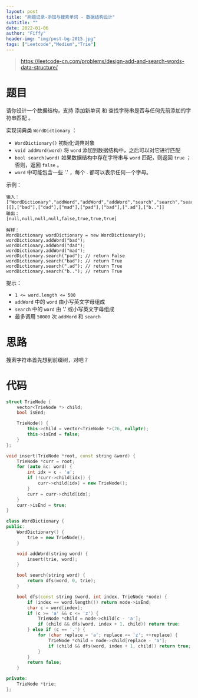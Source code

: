 ```yaml
---
layout: post
title: "刷题记录-添加与搜索单词 - 数据结构设计"
subtitle: ""
date: 2022-01-06
author: "Fiffy"
header-img: "img/post-bg-2015.jpg"
tags: ["Leetcode","Medium","Trie"]
---
```


> https://leetcode-cn.com/problems/design-add-and-search-words-data-structure/

# 题目

请你设计一个数据结构，支持 添加新单词 和 查找字符串是否与任何先前添加的字符串匹配 。

实现词典类 `WordDictionary` ：

- `WordDictionary()` 初始化词典对象
- `void addWord(word)` 将 `word` 添加到数据结构中，之后可以对它进行匹配
- `bool search(word)` 如果数据结构中存在字符串与 `word` 匹配，则返回 `true` ；否则，返回  `false` 。
- `word` 中可能包含一些 '.' ，每个 . 都可以表示任何一个字母。



示例：

```
输入：
["WordDictionary","addWord","addWord","addWord","search","search","search","search"]
[[],["bad"],["dad"],["mad"],["pad"],["bad"],[".ad"],["b.."]]
输出：
[null,null,null,null,false,true,true,true]

解释：
WordDictionary wordDictionary = new WordDictionary();
wordDictionary.addWord("bad");
wordDictionary.addWord("dad");
wordDictionary.addWord("mad");
wordDictionary.search("pad"); // return False
wordDictionary.search("bad"); // return True
wordDictionary.search(".ad"); // return True
wordDictionary.search("b.."); // return True
```


提示：

- `1 <= word.length <= 500`
- `addWord` 中的 `word` 由小写英文字母组成
- `search` 中的 `word` 由 '.' 或小写英文字母组成
- 最多调用 `50000` 次 `addWord` 和 `search`

# 思路

搜索字符串首先想到前缀树，对吧？

# 代码

```c++
struct TrieNode {
    vector<TrieNode *> child;
    bool isEnd;

    TrieNode() {
        this->child = vector<TrieNode *>(26, nullptr);
        this->isEnd = false;
    }
};

void insert(TrieNode *root, const string &word) {
    TrieNode *curr = root;
    for (auto &c: word) {
        int idx = c - 'a';
        if (!curr->child[idx]) {
            curr->child[idx] = new TrieNode();
        }
        curr = curr->child[idx];
    }
    curr->isEnd = true;
}

class WordDictionary {
public:
    WordDictionary() {
        trie = new TrieNode();
    }

    void addWord(string word) {
        insert(trie, word);
    }

    bool search(string word) {
        return dfs(word, 0, trie);
    }

    bool dfs(const string &word, int index, TrieNode *node) {
        if (index == word.length()) return node->isEnd;
        char c = word[index];
        if (c >= 'a' && c <= 'z') {
            TrieNode *child = node->child[c - 'a'];
            if (child && dfs(word, index + 1, child)) return true;
        } else if (c == '.') {
            for (char replace = 'a'; replace <= 'z'; ++replace) {
                TrieNode *child = node->child[replace - 'a'];
                if (child && dfs(word, index + 1, child)) return true;
            }
        }
        return false;
    }

private:
    TrieNode *trie;
};
```

